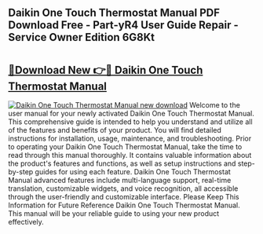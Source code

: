 ## Daikin One Touch Thermostat Manual PDF Download Free - Part-yR4 User Guide Repair - Service Owner Edition 6G8Kt

# <h2><a href="http://bc36247.oget.top/?id=Daikin+One+Touch+Thermostat+Manual">🔗Download New 👉🔴 Daikin One Touch Thermostat Manual</a></h2>

[![Daikin One Touch Thermostat Manual new download](https://i.imgur.com/5g1atiW.png)](http://bc36247.oget.top/?id=Daikin+One+Touch+Thermostat+Manual)
Welcome to the user manual for your newly activated Daikin One Touch Thermostat Manual. This comprehensive guide is intended to help you understand and utilize all of the features and benefits of your product. You will find detailed instructions for installation, usage, maintenance, and troubleshooting. Prior to operating your Daikin One Touch Thermostat Manual, take the time to read through this manual thoroughly. It contains valuable information about the product's features and functions, as well as setup instructions and step-by-step guides for using each feature. Daikin One Touch Thermostat Manual advanced features include multi-language support, real-time translation, customizable widgets, and voice recognition, all accessible through the user-friendly and customizable interface. Please Keep This Information for Future Reference Daikin One Touch Thermostat Manual. This manual will be your reliable guide to using your new product effectively.

